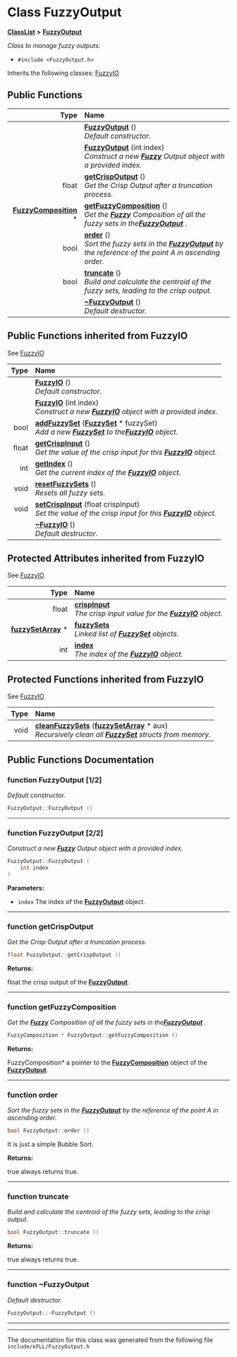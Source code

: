 

# Class FuzzyOutput



[**ClassList**](annotated.md) **>** [**FuzzyOutput**](class_fuzzy_output.md)



_Class to manage fuzzy outputs._ 

* `#include <FuzzyOutput.h>`



Inherits the following classes: [FuzzyIO](class_fuzzy_i_o.md)






















































## Public Functions

| Type | Name |
| ---: | :--- |
|   | [**FuzzyOutput**](#function-fuzzyoutput-12) () <br>_Default constructor._  |
|   | [**FuzzyOutput**](#function-fuzzyoutput-22) (int index) <br>_Construct a new_ [_**Fuzzy**_](class_fuzzy.md) _Output object with a provided index._ |
|  float | [**getCrispOutput**](#function-getcrispoutput) () <br>_Get the Crisp Output after a truncation process._  |
|  [**FuzzyComposition**](class_fuzzy_composition.md) \* | [**getFuzzyComposition**](#function-getfuzzycomposition) () <br>_Get the_ [_**Fuzzy**_](class_fuzzy.md) _Composition of all the fuzzy sets in the_[_**FuzzyOutput**_](class_fuzzy_output.md) _._ |
|  bool | [**order**](#function-order) () <br>_Sort the fuzzy sets in the_ [_**FuzzyOutput**_](class_fuzzy_output.md) _by the reference of the point A in ascending order._ |
|  bool | [**truncate**](#function-truncate) () <br>_Build and calculate the centroid of the fuzzy sets, leading to the crisp output._  |
|   | [**~FuzzyOutput**](#function-fuzzyoutput) () <br>_Default destructor._  |


## Public Functions inherited from FuzzyIO

See [FuzzyIO](class_fuzzy_i_o.md)

| Type | Name |
| ---: | :--- |
|   | [**FuzzyIO**](class_fuzzy_i_o.md#function-fuzzyio-12) () <br>_Default constructor._  |
|   | [**FuzzyIO**](class_fuzzy_i_o.md#function-fuzzyio-22) (int index) <br>_Construct a new_ [_**FuzzyIO**_](class_fuzzy_i_o.md) _object with a provided index._ |
|  bool | [**addFuzzySet**](class_fuzzy_i_o.md#function-addfuzzyset) ([**FuzzySet**](class_fuzzy_set.md) \* fuzzySet) <br>_Add a new_ [_**FuzzySet**_](class_fuzzy_set.md) _to the_[_**FuzzyIO**_](class_fuzzy_i_o.md) _object._ |
|  float | [**getCrispInput**](class_fuzzy_i_o.md#function-getcrispinput) () <br>_Get the value of the crisp input for this_ [_**FuzzyIO**_](class_fuzzy_i_o.md) _object._ |
|  int | [**getIndex**](class_fuzzy_i_o.md#function-getindex) () <br>_Get the current index of the_ [_**FuzzyIO**_](class_fuzzy_i_o.md) _object._ |
|  void | [**resetFuzzySets**](class_fuzzy_i_o.md#function-resetfuzzysets) () <br>_Resets all fuzzy sets._  |
|  void | [**setCrispInput**](class_fuzzy_i_o.md#function-setcrispinput) (float crispInput) <br>_Set the value of the crisp input for this_ [_**FuzzyIO**_](class_fuzzy_i_o.md) _object._ |
|   | [**~FuzzyIO**](class_fuzzy_i_o.md#function-fuzzyio) () <br>_Default destructor._  |
















## Protected Attributes inherited from FuzzyIO

See [FuzzyIO](class_fuzzy_i_o.md)

| Type | Name |
| ---: | :--- |
|  float | [**crispInput**](class_fuzzy_i_o.md#variable-crispinput)  <br>_The crisp input value for the_ [_**FuzzyIO**_](class_fuzzy_i_o.md) _object._ |
|  [**fuzzySetArray**](structfuzzy_set_array.md) \* | [**fuzzySets**](class_fuzzy_i_o.md#variable-fuzzysets)  <br>_Linked list of_ [_**FuzzySet**_](class_fuzzy_set.md) _objects._ |
|  int | [**index**](class_fuzzy_i_o.md#variable-index)  <br>_The index of the_ [_**FuzzyIO**_](class_fuzzy_i_o.md) _object._ |
































## Protected Functions inherited from FuzzyIO

See [FuzzyIO](class_fuzzy_i_o.md)

| Type | Name |
| ---: | :--- |
|  void | [**cleanFuzzySets**](class_fuzzy_i_o.md#function-cleanfuzzysets) ([**fuzzySetArray**](structfuzzy_set_array.md) \* aux) <br>_Recursively clean all_ [_**FuzzySet**_](class_fuzzy_set.md) _structs from memory._ |






## Public Functions Documentation




### function FuzzyOutput [1/2]

_Default constructor._ 
```C++
FuzzyOutput::FuzzyOutput () 
```




<hr>



### function FuzzyOutput [2/2]

_Construct a new_ [_**Fuzzy**_](class_fuzzy.md) _Output object with a provided index._
```C++
FuzzyOutput::FuzzyOutput (
    int index
) 
```





**Parameters:**


* `index` The index of the [**FuzzyOutput**](class_fuzzy_output.md) object. 




        

<hr>



### function getCrispOutput 

_Get the Crisp Output after a truncation process._ 
```C++
float FuzzyOutput::getCrispOutput () 
```





**Returns:**

float the crisp output of the [**FuzzyOutput**](class_fuzzy_output.md). 





        

<hr>



### function getFuzzyComposition 

_Get the_ [_**Fuzzy**_](class_fuzzy.md) _Composition of all the fuzzy sets in the_[_**FuzzyOutput**_](class_fuzzy_output.md) _._
```C++
FuzzyComposition * FuzzyOutput::getFuzzyComposition () 
```





**Returns:**

FuzzyComposition\* a pointer to the [**FuzzyComposition**](class_fuzzy_composition.md) object of the [**FuzzyOutput**](class_fuzzy_output.md). 





        

<hr>



### function order 

_Sort the fuzzy sets in the_ [_**FuzzyOutput**_](class_fuzzy_output.md) _by the reference of the point A in ascending order._
```C++
bool FuzzyOutput::order () 
```



It is just a simple Bubble Sort.




**Returns:**

true always returns true. 





        

<hr>



### function truncate 

_Build and calculate the centroid of the fuzzy sets, leading to the crisp output._ 
```C++
bool FuzzyOutput::truncate () 
```





**Returns:**

true always returns true. 





        

<hr>



### function ~FuzzyOutput 

_Default destructor._ 
```C++
FuzzyOutput::~FuzzyOutput () 
```




<hr>

------------------------------
The documentation for this class was generated from the following file `include/eFLL/FuzzyOutput.h`

